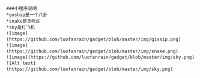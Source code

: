     ###小程序说明
	*goship是一个八卦
	*snake是贪吃蛇
	*sky是打飞机
	![image](https://github.com/luofanrain/gadget/blob/master/img/gissip.png)
	![image](https://github.com/luofanrain/gadget/blob/master/img/snake.png)
	![image](https://github.com/luofanrain/gadget/blob/master/img/sky.png)
	![Alt text](https://github.com/luofanrain/gadget/blob/master/img/sky.png)
